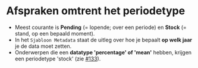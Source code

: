 # Afspraken omtrent het periodetype

- Meest courante is **Pending** (= lopende; over een periode) en **Stock** (= stand, op een bepaald moment).
- In het `Sjabloon Metadata` staat de uitleg over hoe je bepaalt **op welk jaar** je de data moet zetten.
- Onderwerpen die een **datatype &#39;percentage&#39; of &#39;mean&#39;** hebben, krijgen een periodetype &#39;stock&#39; (zie [#133](https://github.com/provinciesincijfers/PinC-taakopvolging/issues/133)).
